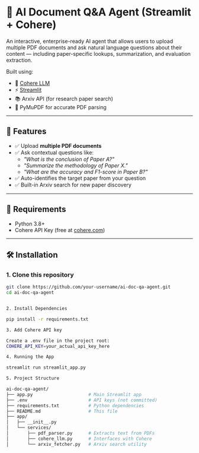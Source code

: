 # 📄 AI Document Q&A Agent (Streamlit + Cohere)

An interactive, enterprise-ready AI agent that allows users to upload multiple PDF documents and ask natural language questions about their content — including paper-specific lookups, summarization, and evaluation extraction.

Built using:
- 🧠 [Cohere LLM](https://cohere.com/)
- ⚡ [Streamlit](https://streamlit.io/)
- 📚 Arxiv API (for research paper search)
- 📄 PyMuPDF for accurate PDF parsing

---

## 🚀 Features

- ✅ Upload **multiple PDF documents**
- ✅ Ask contextual questions like:
  - *"What is the conclusion of Paper A?"*
  - *"Summarize the methodology of Paper X."*
  - *"What are the accuracy and F1-score in Paper B?"*
- ✅ Auto-identifies the target paper from your question
- ✅ Built-in Arxiv search for new paper discovery

---

## 🧾 Requirements

- Python 3.8+
- Cohere API Key (free at [cohere.com](https://dashboard.cohere.com/))

---

## 🛠️ Installation

### 1. Clone this repository

```bash
git clone https://github.com/your-username/ai-doc-qa-agent.git
cd ai-doc-qa-agent


2. Install Dependencies

pip install -r requirements.txt

3. Add Cohere API key

Create a .env file in the project root:
COHERE_API_KEY=your_actual_api_key_here

4. Running the App

streamlit run streamlit_app.py

5. Project Structure

ai-doc-qa-agent/
├── app.py                     # Main Streamlit app
├── .env                       # API keys (not committed)
├── requirements.txt           # Python dependencies
├── README.md                  # This file
├── app/
│   ├── __init__.py
│   └── services/
│       ├── pdf_parser.py      # Extracts text from PDFs
│       ├── cohere_llm.py      # Interfaces with Cohere
│       └── arxiv_fetcher.py   # Arxiv search utility


